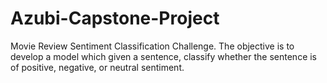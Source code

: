 # Azubi-Capstone-Project
Movie Review Sentiment Classification Challenge. The objective is to develop a model which given a sentence, classify whether the sentence is of positive, negative, or neutral sentiment.
